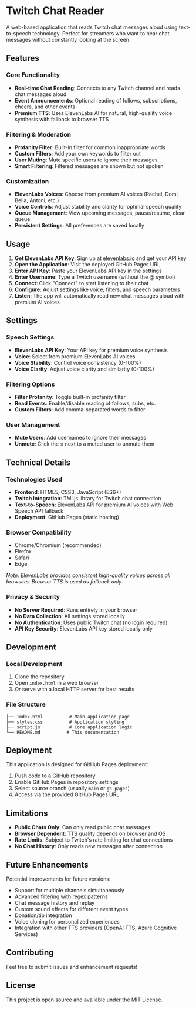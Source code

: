 # Twitch Chat Reader

A web-based application that reads Twitch chat messages aloud using text-to-speech technology. Perfect for streamers who want to hear chat messages without constantly looking at the screen.

## Features

### Core Functionality
- **Real-time Chat Reading**: Connects to any Twitch channel and reads chat messages aloud
- **Event Announcements**: Optional reading of follows, subscriptions, cheers, and other events
- **Premium TTS**: Uses ElevenLabs AI for natural, high-quality voice synthesis with fallback to browser TTS

### Filtering & Moderation
- **Profanity Filter**: Built-in filter for common inappropriate words
- **Custom Filters**: Add your own keywords to filter out
- **User Muting**: Mute specific users to ignore their messages
- **Smart Filtering**: Filtered messages are shown but not spoken

### Customization
- **ElevenLabs Voices**: Choose from premium AI voices (Rachel, Domi, Bella, Antoni, etc.)
- **Voice Controls**: Adjust stability and clarity for optimal speech quality
- **Queue Management**: View upcoming messages, pause/resume, clear queue
- **Persistent Settings**: All preferences are saved locally

## Usage

1. **Get ElevenLabs API Key**: Sign up at [elevenlabs.io](https://elevenlabs.io) and get your API key
2. **Open the Application**: Visit the deployed GitHub Pages URL
3. **Enter API Key**: Paste your ElevenLabs API key in the settings
4. **Enter Username**: Type a Twitch username (without the @ symbol)
5. **Connect**: Click "Connect" to start listening to their chat
6. **Configure**: Adjust settings like voice, filters, and speech parameters
7. **Listen**: The app will automatically read new chat messages aloud with premium AI voices

## Settings

### Speech Settings
- **ElevenLabs API Key**: Your API key for premium voice synthesis
- **Voice**: Select from premium ElevenLabs AI voices
- **Voice Stability**: Control voice consistency (0-100%)
- **Voice Clarity**: Adjust voice clarity and similarity (0-100%)

### Filtering Options
- **Filter Profanity**: Toggle built-in profanity filter
- **Read Events**: Enable/disable reading of follows, subs, etc.
- **Custom Filters**: Add comma-separated words to filter

### User Management
- **Mute Users**: Add usernames to ignore their messages
- **Unmute**: Click the × next to a muted user to unmute them

## Technical Details

### Technologies Used
- **Frontend**: HTML5, CSS3, JavaScript (ES6+)
- **Twitch Integration**: TMI.js library for Twitch chat connection
- **Text-to-Speech**: ElevenLabs API for premium AI voices with Web Speech API fallback
- **Deployment**: GitHub Pages (static hosting)

### Browser Compatibility
- Chrome/Chromium (recommended)
- Firefox
- Safari
- Edge

*Note: ElevenLabs provides consistent high-quality voices across all browsers. Browser TTS is used as fallback only.*

### Privacy & Security
- **No Server Required**: Runs entirely in your browser
- **No Data Collection**: All settings stored locally
- **No Authentication**: Uses public Twitch chat (no login required)
- **API Key Security**: ElevenLabs API key stored locally only

## Development

### Local Development
1. Clone the repository
2. Open `index.html` in a web browser
3. Or serve with a local HTTP server for best results

### File Structure
```
├── index.html          # Main application page
├── styles.css          # Application styling
├── script.js           # Core application logic
└── README.md          # This documentation
```

## Deployment

This application is designed for GitHub Pages deployment:

1. Push code to a GitHub repository
2. Enable GitHub Pages in repository settings
3. Select source branch (usually `main` or `gh-pages`)
4. Access via the provided GitHub Pages URL

## Limitations

- **Public Chats Only**: Can only read public chat messages
- **Browser Dependent**: TTS quality depends on browser and OS
- **Rate Limits**: Subject to Twitch's rate limiting for chat connections
- **No Chat History**: Only reads new messages after connection

## Future Enhancements

Potential improvements for future versions:
- Support for multiple channels simultaneously
- Advanced filtering with regex patterns
- Chat message history and replay
- Custom sound effects for different event types
- Donation/tip integration
- Voice cloning for personalized experiences
- Integration with other TTS providers (OpenAI TTS, Azure Cognitive Services)

## Contributing

Feel free to submit issues and enhancement requests!

## License

This project is open source and available under the MIT License.